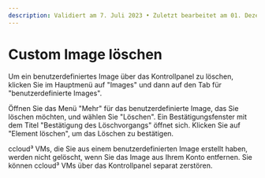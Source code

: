 ```yaml
---
description: Validiert am 7. Juli 2023 • Zuletzt bearbeitet am 01. Dezember 2023
---
```


# Custom Image löschen

Um ein benutzerdefiniertes Image über das Kontrollpanel zu löschen, klicken Sie im Hauptmenü auf "Images" und dann auf den Tab für "benutzerdefinierte Images".

Öffnen Sie das Menü "Mehr" für das benutzerdefinierte Image, das Sie löschen möchten, und wählen Sie "Löschen". Ein Bestätigungsfenster mit dem Titel "Bestätigung des Löschvorgangs" öffnet sich. Klicken Sie auf "Element löschen", um das Löschen zu bestätigen.

ccloud³ VMs, die Sie aus einem benutzerdefinierten Image erstellt haben, werden nicht gelöscht, wenn Sie das Image aus Ihrem Konto entfernen. Sie können ccloud³ VMs über das Kontrollpanel separat zerstören.
